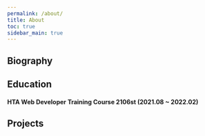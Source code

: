 ```yaml
---
permalink: /about/
title: About
toc: true
sidebar_main: true
---
```

## Biography

## Education
#### HTA Web Developer Training Course 2106st (2021.08 ~ 2022.02)

## Projects
